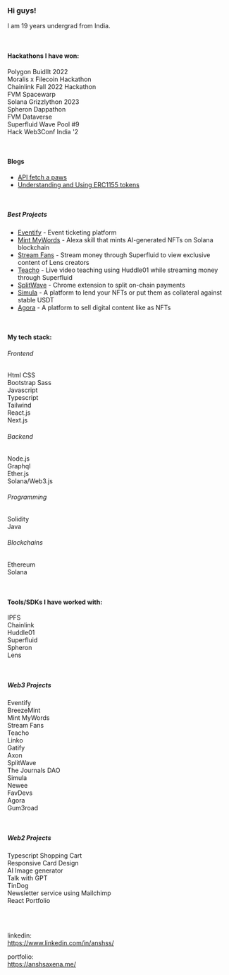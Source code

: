 ### Hi guys!
I am 19 years undergrad from India. 

</br>

#### Hackathons I have won:
Polygon BuidlIt 2022 </br>
Moralis x Filecoin Hackathon </br>
Chainlink Fall 2022 Hackathon </br>
FVM Spacewarp </br>
Solana Grizzlython 2023 </br>
Spheron Dappathon </br>
FVM Dataverse </br>
Superfluid Wave Pool #9 </br>
Hack Web3Conf India '2 </br>

</br>

#### Blogs
- [API fetch a paws](https://anshss.hashnode.dev/api-fetch-a-paws) </br>
- [Understanding and Using ERC1155 tokens](https://anshss.hashnode.dev/using-erc1155) </br>

</br>

##### Best Projects
- [Eventify](https://github.com/Eventifyy/eventify-mvp) - Event ticketing platform  </br>
- [Mint MyWords](https://github.com/anshss/Mint-my-words) - Alexa skill that mints AI-generated NFTs on Solana blockchain </br>
- [Stream Fans](https://github.com/anshss/StreamFans) - Stream money through Superfluid to view exclusive content of Lens creators </br>
- [Teacho](https://github.com/anshss/Teacho) - Live video teaching using Huddle01 while streaming money through Superfluid </br>
- [SplitWave](https://github.com/SplitWave/splitwave-extension) - Chrome extension to split on-chain payments </br>
- [Simula](https://github.com/anshss/Simula) - A platform to lend your NFTs or put them as collateral against stable USDT </br>
- [Agora](https://github.com/anubhav11156/Agora) - A platform to sell digital content like as NFTs </br>

</br>

#### My tech stack:

###### Frontend
Html CSS</br>
Bootstrap Sass </br>
Javascript </br>
Typescript </br>
Tailwind </br>
React.js </br>
Next.js </br>

###### Backend
Node.js </br>
Graphql </br> 
Ether.js </br>
Solana/Web3.js </br>

###### Programming
Solidity </br>
Java </br>

###### Blockchains
Ethereum </br>
Solana </br>

</br>

#### Tools/SDKs I have worked with:
IPFS </br>
Chainlink </br>
Huddle01 </br>
Superfluid </br>
Spheron </br>
Lens </br>

</br>

##### Web3 Projects
Eventify </br>
BreezeMint </br>
Mint MyWords </br>
Stream Fans </br>
Teacho </br>
Linko </br>
Gatify </br>
Axon </br>
SplitWave </br>
The Journals DAO </br>
Simula </br>
Newee </br>
FavDevs </br>
Agora </br>
Gum3road </br>

</br>

##### Web2 Projects
Typescript Shopping Cart </br>
Responsive Card Design </br>
AI Image generator </br>
Talk with GPT </br>
TinDog </br>
Newsletter service using Mailchimp</br>
React Portfolio </br>


</br>
</br>


linkedin: </br>
https://www.linkedin.com/in/anshss/

portfolio: </br>
https://anshsaxena.me/
